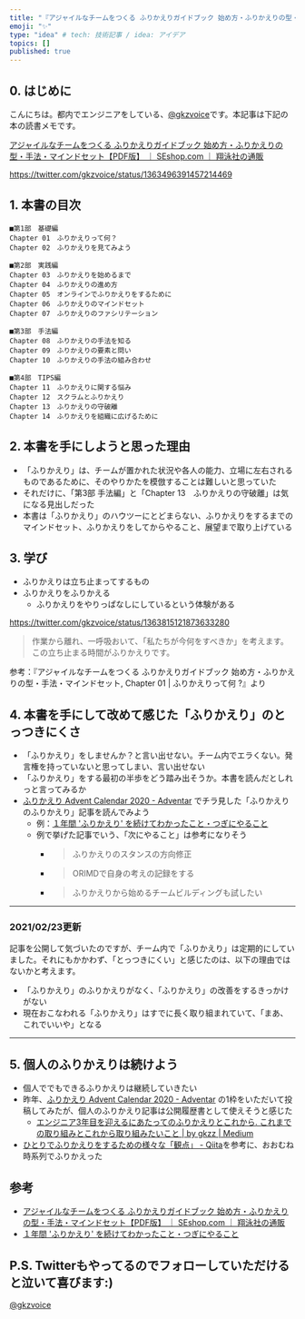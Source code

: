 ```yaml
---
title: "『アジャイルなチームをつくる ふりかえりガイドブック 始め方・ふりかえりの型・手法・マインドセット』読書メモ"
emoji: "✨"
type: "idea" # tech: 技術記事 / idea: アイデア
topics: []
published: true
---
```

## 0. はじめに
こんにちは。都内でエンジニアをしている、[@gkzvoice](https://twitter.com/gkzvoice)です。本記事は下記の本の読書メモです。

[アジャイルなチームをつくる ふりかえりガイドブック 始め方・ふりかえりの型・手法・マインドセット【PDF版】 ｜ SEshop.com ｜ 翔泳社の通販](https://www.seshop.com/product/detail/24383)

https://twitter.com/gkzvoice/status/1363496391457214469


## 1. 本書の目次

```
■第1部　基礎編
Chapter 01　ふりかえりって何？
Chapter 02　ふりかえりを見てみよう

■第2部　実践編
Chapter 03　ふりかえりを始めるまで
Chapter 04　ふりかえりの進め方
Chapter 05　オンラインでふりかえりをするために
Chapter 06　ふりかえりのマインドセット
Chapter 07　ふりかえりのファシリテーション

■第3部　手法編
Chapter 08　ふりかえりの手法を知る
Chapter 09　ふりかえりの要素と問い
Chapter 10　ふりかえりの手法の組み合わせ

■第4部　TIPS編
Chapter 11　ふりかえりに関する悩み
Chapter 12　スクラムとふりかえり
Chapter 13　ふりかえりの守破離
Chapter 14　ふりかえりを組織に広げるために

```

## 2. 本書を手にしようと思った理由
- 「ふりかえり」は、チームが置かれた状況や各人の能力、立場に左右されるものであるために、そのやりかたを模倣することは難しいと思っていた
- それだけに、「第3部 手法編」と「Chapter 13　ふりかえりの守破離」は気になる見出しだった
- 本書は「ふりかえり」のハウツーにとどまらない、ふりかえりをするまでのマインドセット、ふりかえりをしてからやること、展望まで取り上げている

## 3. 学び
- ふりかえりは立ち止まってするもの
- ふりかえりをふりかえる
  - ふりかえりをやりっぱなしにしているという体験がある

https://twitter.com/gkzvoice/status/1363815121873633280

> 作業から離れ、一呼吸おいて、「私たちが今何をすべきか」を考えます。この立ち止まる時間がふりかえりです。

参考：『アジャイルなチームをつくる ふりかえりガイドブック 始め方・ふりかえりの型・手法・マインドセット, Chapter 01 | ふりかえりって何 ?』より


## 4. 本書を手にして改めて感じた「ふりかえり」のとっつきにくさ

- 「ふりかえり」をしませんか？と言い出せない。チーム内でエラくない。発言権を持っていないと思ってしまい、言い出せない
-  「ふりかえり」をする最初の半歩をどう踏み出そうか。本書を読んだとしれっと言ってみるか
- [ふりかえり Advent Calendar 2020 - Adventar](https://adventar.org/calendars/5249) でチラ見した「ふりかえりのふりかえり」記事を読んでみよう
  - 例：[１年間 'ふりかえり' を続けてわかったこと・つぎにやること](https://zenn.dev/aocm/articles/06d3321baead53468828)
  - 例で挙げた記事でいう、「次にやること」は参考になりそう
    - > ふりかえりのスタンスの方向修正
    - > ORIMDで自身の考えの記録をする
    - > ふりかえりから始めるチームビルディングも試したい

---
### 2021/02/23更新

記事を公開して気づいたのですが、チーム内で「ふりかえり」は定期的にしていました。それにもかかわず、「とっつきにくい」と感じたのは、以下の理由ではないかと考えます。

- 「ふりかえり」のふりかえりがなく、「ふりかえり」の改善をするきっかけがない
- 現在おこなわれる「ふりかえり」はすでに長く取り組まれていて、「まあ、これでいいや」となる

---

## 5. 個人のふりかえりは続けよう

- 個人ででもできるふりかえりは継続していきたい
- 昨年、[ふりかえり Advent Calendar 2020 - Adventar](https://adventar.org/calendars/5249) の1枠をいただいて投稿してみたが、個人のふりかえり記事は公開履歴書として使えそうと感じた
  - [エンジニア3年目を迎えるにあたってのふりかえりとこれから. これまでの取り組みとこれから取り組みたいこと | by gkzz | Medium](https://link.medium.com/VRJmdrfv6db )
- [ひとりでふりかえりをするための様々な「観点」 - Qiita](https://qiita.com/viva_tweet_x/items/726ab63fdb9912ab9b39)を参考に、おおむね時系列でふりかえった

## 参考

- [アジャイルなチームをつくる ふりかえりガイドブック 始め方・ふりかえりの型・手法・マインドセット【PDF版】 ｜ SEshop.com ｜ 翔泳社の通販](https://www.seshop.com/product/detail/24383)
- [１年間 'ふりかえり' を続けてわかったこと・つぎにやること](https://zenn.dev/aocm/articles/06d3321baead53468828)

## P.S. Twitterもやってるのでフォローしていただけると泣いて喜びます:)

[@gkzvoice](https://twitter.com/gkzvoice)